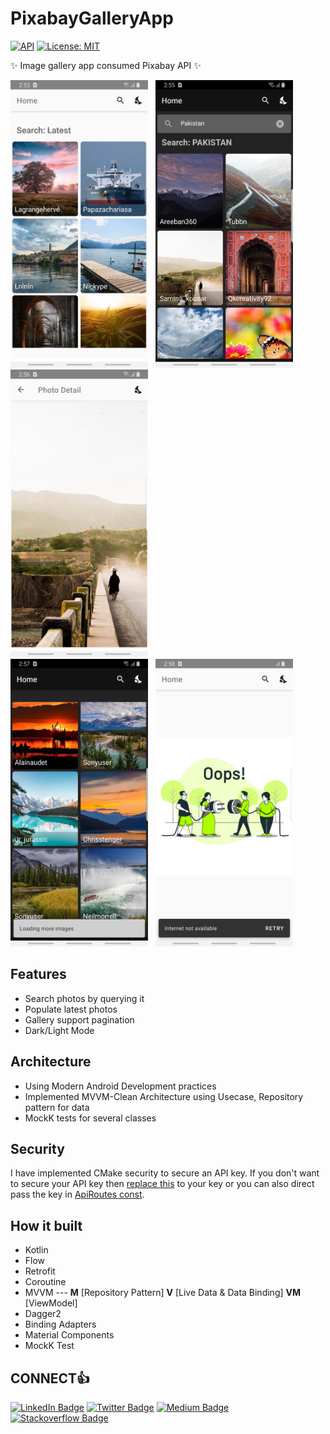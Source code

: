 # PixabayGalleryApp

[![API](https://img.shields.io/badge/API-21%2B-blue.svg?style=flat)](https://android-arsenal.com/api?level=15) [![License: MIT](https://img.shields.io/badge/License-MIT-brightgreen.svg)](https://opensource.org/licenses/MIT)

✨ Image gallery app consumed Pixabay API ✨

<img alt="Pic-1" src="https://github.com/AliAzaz/PixabayGalleryApp/blob/master/images/Pic1.png" width="220" height="460"/> &nbsp; <img alt="Pic-2" src="https://github.com/AliAzaz/PixabayGalleryApp/blob/master/images/Pic2.png" width="220" height="460"/> &nbsp; <img alt="Pic-3" src="https://github.com/AliAzaz/PixabayGalleryApp/blob/master/images/Pic3.png" width="220" height="460"/> <br/> <img alt="Pic-4" src="https://github.com/AliAzaz/PixabayGalleryApp/blob/master/images/Pic4.png" width="220" height="460"/> &nbsp; <img alt="Pic-5" src="https://github.com/AliAzaz/PixabayGalleryApp/blob/master/images/Pic5.png" width="220" height="460"/>

## Features

- Search photos by querying it
- Populate latest photos
- Gallery support pagination
- Dark/Light Mode


## Architecture

 - Using Modern Android Development practices
 - Implemented MVVM-Clean Architecture using Usecase, Repository pattern for data
 - MockK tests for several classes

## Security

I have implemented CMake security to secure an API key. If you don't want to secure your API key then [replace this](https://github.com/AliAzaz/PixabayGalleryApp/blob/0130838850daf26f322fb0036bf7fb8e080b6679/app/src/main/java/com/example/pixabaygalleryapp/base/repository/GeneralRepository.kt#L22) to your key or you can also direct pass the key in [ApiRoutes const](app/src/main/java/com/example/pixabaygalleryapp/di/auth/ApiRoutes.kt).

## How it built

- Kotlin
- Flow
- Retrofit
- Coroutine
- MVVM --- **M** [Repository Pattern] **V** [Live Data & Data Binding] **VM** [ViewModel]
- Dagger2
- Binding Adapters
- Material Components
- MockK Test


## CONNECT👍

[![LinkedIn Badge](https://img.shields.io/badge/-aliazazalam-blue?style=flat&logo=Linkedin&logoColor=white&link=https://www.linkedin.com/in/aliazazalam/)](https://www.linkedin.com/in/aliazazalam)
[![Twitter Badge](https://img.shields.io/badge/-aliazaz-gray?style=flat&logo=twitter&logoColor=blue&link=https://twitter.com/AliAzazAlam1)](https://twitter.com/AliAzazAlam1)
[![Medium Badge](https://img.shields.io/badge/-aliazazalam-black?style=flat&logo=Medium&logoColor=white&link=https://medium.com/@ali.azaz.alam)](https://medium.com/@ali.azaz.alam)
[![Stackoverflow Badge](https://img.shields.io/badge/-aliazaz-gray?style=flat&logo=stackoverflow&logoColor=orange&link=https://stackoverflow.com/story/ali-azaz-alam)](https://stackoverflow.com/story/ali-azaz-alam)
